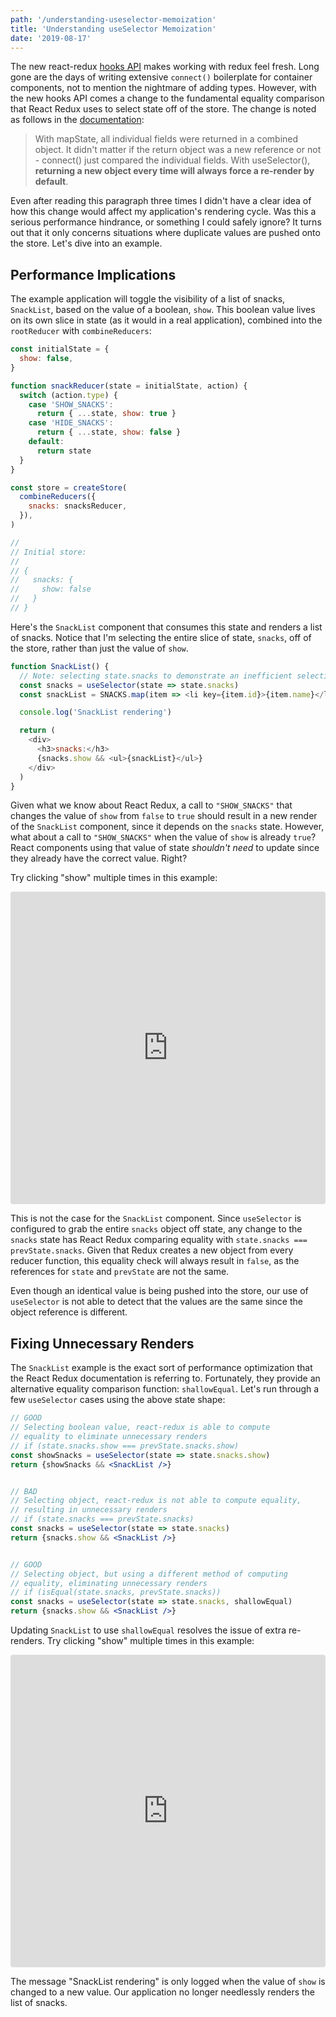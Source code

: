 ```yaml
---
path: '/understanding-useselector-memoization'
title: 'Understanding useSelector Memoization'
date: '2019-08-17'
---
```


The new react-redux [hooks API](https://react-redux.js.org/next/api/hooks)
makes working with redux feel fresh. Long gone are the days of writing
extensive `connect()` boilerplate for container components, not to mention
the nightmare of adding types. However, with the new hooks API comes
a change to the fundamental equality comparison that React Redux uses to
select state off of the store. The change is noted as follows in the
[documentation](https://react-redux.js.org/next/api/hooks#equality-comparisons-and-updates):

> With mapState, all individual fields were returned in a combined object. It
> didn't matter if the return object was a new reference or not - connect()
> just compared the individual fields. With useSelector(),
> **returning a new object every time will always force a re-render by default**.

Even after reading this paragraph three times I didn't have a clear idea of
how this change would affect my application's rendering cycle. Was this a
serious performance hindrance, or something I could safely ignore? It turns out
that it only concerns situations where duplicate values are pushed onto
the store. Let's dive into an example.

## Performance Implications

The example application will toggle the visibility of a list of snacks,
`SnackList`, based on the value of a boolean, `show`. This boolean value
lives on its own slice in state (as it would in a real application), combined
into the `rootReducer` with `combineReducers`:

```js
const initialState = {
  show: false,
}

function snackReducer(state = initialState, action) {
  switch (action.type) {
    case 'SHOW_SNACKS':
      return { ...state, show: true }
    case 'HIDE_SNACKS':
      return { ...state, show: false }
    default:
      return state
  }
}

const store = createStore(
  combineReducers({
    snacks: snacksReducer,
  }),
)

//
// Initial store:
//
// {
//   snacks: {
//     show: false
//   }
// }
```

Here's the `SnackList` component that consumes this state and renders a list of
snacks. Notice that I'm selecting the entire slice of state, `snacks`, off of
the store, rather than just the value of `show`.

```js
function SnackList() {
  // Note: selecting state.snacks to demonstrate an inefficient selection
  const snacks = useSelector(state => state.snacks)
  const snackList = SNACKS.map(item => <li key={item.id}>{item.name}</li>)

  console.log('SnackList rendering')

  return (
    <div>
      <h3>snacks:</h3>
      {snacks.show && <ul>{snackList}</ul>}
    </div>
  )
}
```

Given what we know about React Redux, a call to `"SHOW_SNACKS"` that
changes the value of `show` from `false` to `true` should result in a new
render of the `SnackList` component, since it depends on the `snacks` state.
However, what about a call to `"SHOW_SNACKS"` when the value of `show` is
already `true`? React components using that value
of state _shouldn't need_ to update since they already have the correct value.
Right?

Try clicking "show" multiple times in this example:

<iframe src="https://codesandbox.io/embed/elated-fast-j971o?expanddevtools=1&fontsize=14" title="elated-fast-j971o" allow="geolocation; microphone; camera; midi; vr; accelerometer; gyroscope; payment; ambient-light-sensor; encrypted-media" style="width:100%; height:500px; border:0; border-radius: 4px; overflow:hidden;" sandbox="allow-modals allow-forms allow-popups allow-scripts allow-same-origin"></iframe>

This is not the case for the `SnackList` component. Since
`useSelector` is configured to grab the entire `snacks` object off state, any
change to the `snacks` state has React Redux comparing equality with
`state.snacks === prevState.snacks`. Given that Redux creates a new object
from every reducer function, this equality check will always result in
`false`, as the references for `state` and `prevState` are not the same.

Even though an identical value is being pushed into the store, our use of
`useSelector` is not able to detect that the values are the same since the
object reference is different.

## Fixing Unnecessary Renders

The `SnackList` example is the exact sort of performance optimization that the React Redux
documentation is referring to. Fortunately, they provide an alternative equality
comparison function: `shallowEqual`. Let's run through a few `useSelector`
cases using the above state shape:

```jsx
// GOOD
// Selecting boolean value, react-redux is able to compute
// equality to eliminate unnecessary renders
// if (state.snacks.show === prevState.snacks.show)
const showSnacks = useSelector(state => state.snacks.show)
return {showSnacks && <SnackList />}


// BAD
// Selecting object, react-redux is not able to compute equality,
// resulting in unnecessary renders
// if (state.snacks === prevState.snacks)
const snacks = useSelector(state => state.snacks)
return {snacks.show && <SnackList />}


// GOOD
// Selecting object, but using a different method of computing
// equality, eliminating unnecessary renders
// if (isEqual(state.snacks, prevState.snacks))
const snacks = useSelector(state => state.snacks, shallowEqual)
return {snacks.show && <SnackList />}
```

Updating `SnackList` to use `shallowEqual` resolves the issue of extra
re-renders. Try clicking "show" multiple times in this example:

<iframe src="https://codesandbox.io/embed/sharp-jang-68cdh?expanddevtools=1&fontsize=14" title="sharp-jang-68cdh" allow="geolocation; microphone; camera; midi; vr; accelerometer; gyroscope; payment; ambient-light-sensor; encrypted-media" style="width:100%; height:500px; border:0; border-radius: 4px; overflow:hidden;" sandbox="allow-modals allow-forms allow-popups allow-scripts allow-same-origin"></iframe>

The message "SnackList rendering" is only logged when the value of `show` is
changed to a new value. Our application no longer needlessly renders the
list of snacks.
